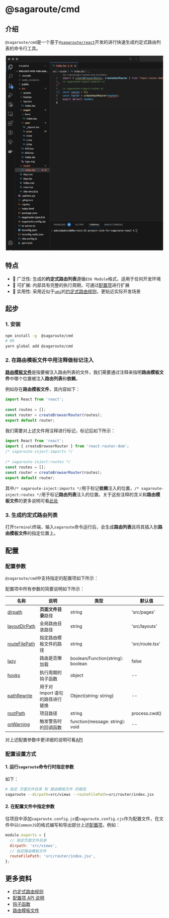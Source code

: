 # @sagaroute/cmd

## 介绍

`@sagaroute/cmd`是一个基于[`@sagaroute/react`](../react/README.md)开发的进行快速生成约定式路由列表的命令行工具。

<p align="center">
    <img alt="babel" src="./doc/images/overview.gif" width="500">
</p>

## 特点

- 🌴 广泛性: 生成的**约定式路由列表**遵循`ES6 Module`格式，适用于任何开发环境
- 🎉 可扩展: 内部具有完整的执行周期，可通过[配置项](#配置)进行扩展
- 📲 实用性: 采用近似于[`umi`](https://v3.umijs.org/zh-CN/docs/convention-routing)的[约定式路由规则](../react/doc/Routing.md)，更贴近实际开发场景

## 起步

### 1. 安装

```bash
npm install -g  @sagaroute/cmd
# OR
yarn global add @sagaroute/cmd
```

### 2. 在路由模板文件中用注释做标记注入

[**路由模板文件**](../react/doc/Template.md)是指要被注入路由列表的文件，我们需要通过注释来指明**路由模板文件**中哪个位置被注入**路由列表**和**依赖**。

例如存在**路由模板文件**，其内容如下：

```js
import React from 'react';

const routes = [];
const router = createBrowserRouter(routes);
export default router;
```

我们需要对上述文件用注释进行标记，标记后如下所示：

```js
import React from 'react';
import { createBrowserRouter } from 'react-router-dom';
/* sagaroute-inject:imports */

/* sagaroute-inject:routes */
const routes = [];
const router = createBrowserRouter(routes);
export default router;
```

其中`/* sagaroute-inject:imports */`用于标记**依赖**注入的位置，`/* sagaroute-inject:routes */`用于标记**路由列表**注入的位置。关于这些注释的含义和**路由模板文件**的更多说明可看[此处](../react/doc/Routing.md)

### 3. 生成约定式路由列表

打开`terminal`终端，输入`sagaroute`命令运行后，会生成**路由列表**且将其插入到**路由模板文件**的指定位置上。

## 配置

### 配置参数

`@sagaroute/cmd`中支持指定的配置项如下所示：

配置项中所有参数的简要说明如下所示：

| 名称 | 说明 | 类型 | 默认值 |
| --- | --- | --- | --- |
| [dirpath](../react/doc/API.md#dirpath) | **页面文件目录**路径 | string | 'src/pages' |
| [layoutDirPath](../react/doc/API.md#layoutdirpath) | 全局路由目录路径 | string | 'src/layouts' |
| [routeFilePath](../react/doc/API.md#routeFilePath) | 指定路由模板文件的路径 | string | 'src/route.tsx' |
| [lazy](../react/doc/API.md#lazy) | 路由是否懒加载 | boolean/Function(string): boolean | false |
| [hooks](../react/doc/API.md#hooks) | 执行周期的钩子函数 | object | -- |
| [pathRewrite](../react/doc/API.md#pathRewrite) | 用于对 import 语句的路径进行替换 | Object{string: string} | -- |
| [rootPath](../react/doc/API.md#rootPath) | 项目路径 | string | process.cwd() |
| [onWarning](./doc/API.md#onwarning) | 触发警告时的回调函数 | function(message: string): void | -- |

对上述配置参数中更详细的说明可看[API](../react/doc/API.md)

### 配置设置方式

#### 1. 运行`sagaroute`命令行时指定参数

如下：

```bash
# 指定 页面文件目录 和 路由模板文件 的路径
sagaroute --dirpath=src/views --routeFilePath=src/router/index.jsx
```

#### 2. 在配置文件中指定参数

往项目中添加`sagaroute.config.js`或`sagaroute.config.cjs`作为配置文件，在文件中以`CommonJS`的格式编写和导出部分上述[配置项](#配置参数)，例如：

```js
module.exports = {
  // 指定页面文件目录
  dirpath: 'src/views',
  // 指定路由模板文件
  routeFilePath: 'src/router/index.jsx',
};
```

## 更多资料

- [约定式路由规则](../react/doc/Routing.md)
- [配置项 API 说明](../react/doc/API.md)
- [钩子函数](../react/doc/Hook.md)
- [路由模板文件](../react/doc/Template.md)
